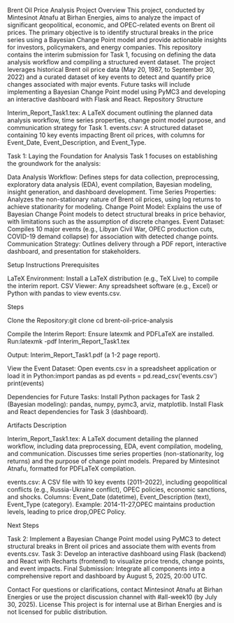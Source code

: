 Brent Oil Price Analysis Project
Overview
This project, conducted by Mintesinot Atnafu at Birhan Energies, aims to analyze the impact of significant geopolitical, economic, and OPEC-related events on Brent oil prices. The primary objective is to identify structural breaks in the price series using a Bayesian Change Point model and provide actionable insights for investors, policymakers, and energy companies. This repository contains the interim submission for Task 1, focusing on defining the data analysis workflow and compiling a structured event dataset.
The project leverages historical Brent oil price data (May 20, 1987, to September 30, 2022) and a curated dataset of key events to detect and quantify price changes associated with major events. Future tasks will include implementing a Bayesian Change Point model using PyMC3 and developing an interactive dashboard with Flask and React.
Repository Structure

Interim_Report_Task1.tex: A LaTeX document outlining the planned data analysis workflow, time series properties, change point model purpose, and communication strategy for Task 1.
events.csv: A structured dataset containing 10 key events impacting Brent oil prices, with columns for Event_Date, Event_Description, and Event_Type.

Task 1: Laying the Foundation for Analysis
Task 1 focuses on establishing the groundwork for the analysis:

Data Analysis Workflow: Defines steps for data collection, preprocessing, exploratory data analysis (EDA), event compilation, Bayesian modeling, insight generation, and dashboard development.
Time Series Properties: Analyzes the non-stationary nature of Brent oil prices, using log returns to achieve stationarity for modeling.
Change Point Model: Explains the use of Bayesian Change Point models to detect structural breaks in price behavior, with limitations such as the assumption of discrete changes.
Event Dataset: Compiles 10 major events (e.g., Libyan Civil War, OPEC production cuts, COVID-19 demand collapse) for association with detected change points.
Communication Strategy: Outlines delivery through a PDF report, interactive dashboard, and presentation for stakeholders.

Setup Instructions
Prerequisites

LaTeX Environment: Install a LaTeX distribution (e.g., TeX Live) to compile the interim report.
CSV Viewer: Any spreadsheet software (e.g., Excel) or Python with pandas to view events.csv.

Steps

Clone the Repository:git clone <repository-url>
cd brent-oil-price-analysis


Compile the Interim Report:
Ensure latexmk and PDFLaTeX are installed.
Run:latexmk -pdf Interim_Report_Task1.tex


Output: Interim_Report_Task1.pdf (a 1-2 page report).


View the Event Dataset:
Open events.csv in a spreadsheet application or load it in Python:import pandas as pd
events = pd.read_csv('events.csv')
print(events)




Dependencies for Future Tasks:
Install Python packages for Task 2 (Bayesian modeling): pandas, numpy, pymc3, arviz, matplotlib.
Install Flask and React dependencies for Task 3 (dashboard).



Artifacts Description

Interim_Report_Task1.tex:
A LaTeX document detailing the planned workflow, including data preprocessing, EDA, event compilation, modeling, and communication.
Discusses time series properties (non-stationarity, log returns) and the purpose of change point models.
Prepared by Mintesinot Atnafu, formatted for PDFLaTeX compilation.


events.csv:
A CSV file with 10 key events (2011–2022), including geopolitical conflicts (e.g., Russia-Ukraine conflict), OPEC policies, economic sanctions, and shocks.
Columns: Event_Date (datetime), Event_Description (text), Event_Type (category).
Example: 2014-11-27,OPEC maintains production levels, leading to price drop,OPEC Policy.



Next Steps

Task 2: Implement a Bayesian Change Point model using PyMC3 to detect structural breaks in Brent oil prices and associate them with events from events.csv.
Task 3: Develop an interactive dashboard using Flask (backend) and React with Recharts (frontend) to visualize price trends, change points, and event impacts.
Final Submission: Integrate all components into a comprehensive report and dashboard by August 5, 2025, 20:00 UTC.

Contact
For questions or clarifications, contact Mintesinot Atnafu at Birhan Energies or use the project discussion channel with #all-week10 (by July 30, 2025).
License
This project is for internal use at Birhan Energies and is not licensed for public distribution.